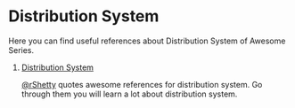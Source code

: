 # Distribution System

Here you can find useful references about Distribution System of Awesome Series.

1. [Distribution System](https://github.com/rShetty/awesome-distributed-systems) 

   [@rShetty](https://github.com/rShetty) quotes awesome references for distribution system. Go through them you will learn a lot about distribution system.

   